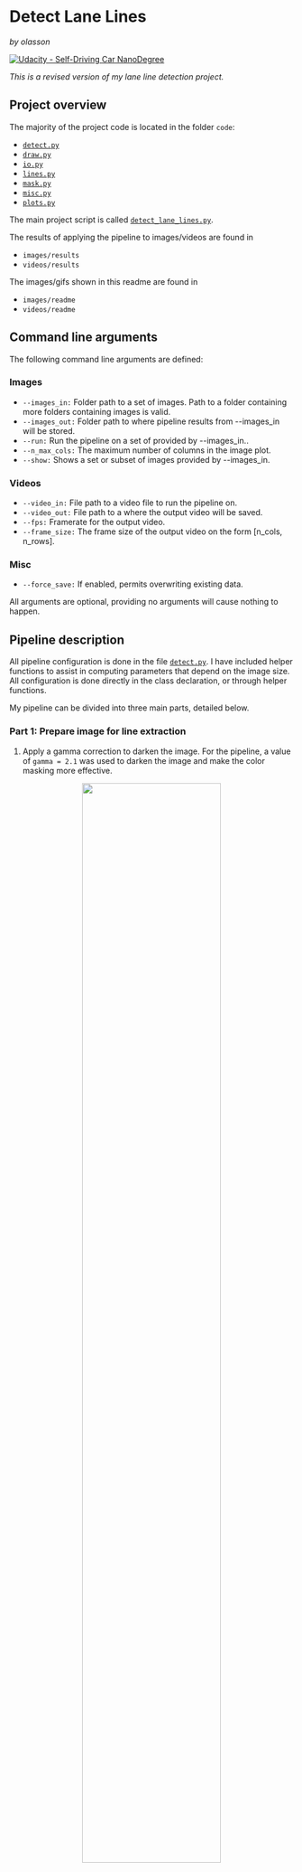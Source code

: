 # **Detect Lane Lines** 

*by olasson*

[![Udacity - Self-Driving Car NanoDegree](https://s3.amazonaws.com/udacity-sdc/github/shield-carnd.svg)](http://www.udacity.com/drive)

*This is a revised version of my lane line detection project.*

## Project overview

The majority of the project code is located in the folder `code`:

* [`detect.py`](https://github.com/olasson/SDCND-P1-DetectLaneLines/blob/master/code/detect.py)
* [`draw.py`](https://github.com/olasson/SDCND-P1-DetectLaneLines/blob/master/code/draw.py)
* [`io.py`](https://github.com/olasson/SDCND-P1-DetectLaneLines/blob/master/code/io.py)
* [`lines.py`](https://github.com/olasson/SDCND-P1-DetectLaneLines/blob/master/code/lines.py)
* [`mask.py`](https://github.com/olasson/SDCND-P1-DetectLaneLines/blob/master/code/mask.py)
* [`misc.py`](https://github.com/olasson/SDCND-P1-DetectLaneLines/blob/master/code/misc.py)
* [`plots.py`](https://github.com/olasson/SDCND-P1-DetectLaneLines/blob/master/code/plots.py)

The main project script is called [`detect_lane_lines.py`](https://github.com/olasson/SDCND-P1-DetectLaneLines/blob/master/detect_lane_lines.py).

The results of applying the pipeline to images/videos are found in
* `images/results`
* `videos/results`

The images/gifs shown in this readme are found in 

* `images/readme`
* `videos/readme`

## Command line arguments

The following command line arguments are defined:

### Images

* `--images_in:` Folder path to a set of images. Path to a folder containing more folders containing images is valid.
* `--images_out:` Folder path to where pipeline results from --images_in will be stored.
* `--run:` Run the pipeline on a set of provided by --images_in..
* `--n_max_cols:` The maximum number of columns in the image plot.
* `--show:` Shows a set or subset of images provided by --images_in.

### Videos

* `--video_in:` File path to a video file to run the pipeline on.
* `--video_out:` File path to a where the output video will be saved.
* `--fps:` Framerate for the output video.
* `--frame_size:` The frame size of the output video on the form [n_cols, n_rows].

### Misc

* `--force_save:` If enabled, permits overwriting existing data.

All arguments are optional, providing no arguments will cause nothing to happen. 

## Pipeline description

All pipeline configuration is done in the file [`detect.py`](https://github.com/olasson/SDCND-P1-DetectLaneLines/blob/master/code/detect.py). I have included helper functions to assist in computing parameters that depend on the image size. All configuration is done directly in the class declaration, or through helper functions.

My pipeline can be divided into three main parts, detailed below. 

### Part 1: Prepare image for line extraction

1. Apply a gamma correction to darken the image. For the pipeline, a value of `gamma = 2.1` was used to darken the image and make the color masking more effective. 
<p align="center">
  <img width="70%" height="70%" src="https://github.com/olasson/SDCND-P1-DetectLaneLines/blob/master/images/readme/step01_gamma.jpg">
</p>

2. Apply a color mask to the image, looking for white and yellow areas. Separating out white and yellow in RGB space can be difficult, which is why HLS space is used here. The HLS representation of white and yellow in used in this project is 

       ...
       self.hls_lower1 = np.array([0, 200, 0]),     # HLS White
       self.hls_upper1 = np.array([255, 255, 255]), # HSL White
       self.hls_lower2 = np.array([10, 10, 150]),   # HLS Yellow
       self.hls_upper2 = np.array([40, 255, 255]),  # HLS Yellow
       ...


As one can see from the masked image, alot of unnecessary details are ignored due to the gamma correction darkening the image, causing the color mask to ignore those areas.

<p align="center">
  <img width="70%" height="70%" src="https://github.com/olasson/SDCND-P1-DetectLaneLines/blob/master/images/readme/step02_masked.jpg">
</p>

3. Apply grayscale conversion and blur the image using `kernel = (5, 5)`.

<p align="center">
  <img width="70%" height="70%" src="https://github.com/olasson/SDCND-P1-DetectLaneLines/blob/master/images/readme/step04_blurred.jpg">
</p>

4. Apply Canny edge detection. The parameters used in the edge detection is

        self.canny_low = 50
        self.canny_high = 150

The exact values of these thresholds came from experimentation, but I kept them at a 3:1 ratio as reccomended by Udacity in the course material.
<p align="center">
  <img width="70%" height="70%" src="https://github.com/olasson/SDCND-P1-DetectLaneLines/blob/master/images/readme/step05_edges.jpg">
</p>

5. Apply a region of interest mask. I used a simple polygon shape for this purpose, defined by four points found by trial and error. The function  `_compute_region_of_interest()` does by defining the following default arguments

        ...
        cols_scale = 0.08, rows_scale = 0.62, center_offset = 50
        ...

which it then uses to compute the ROI as follows:

    ...
    region_of_interest = np.array([[(cols_scale * n_cols, (1 - cols_scale) * n_rows), 
                                    ((n_cols // 2) - center_offset, rows_scale * n_rows), 
                                    ((n_cols // 2) + center_offset, rows_scale * n_rows), 
                                    ((1 - cols_scale) * n_cols, (1 - cols_scale) * n_rows)]], dtype = np.int32)
    ...

Note that `region_of_interest` can vary since it is a function of `(n_rows, n_cols)`, and the three test videos have different frame sizes. This is why it is not computed inside the pipeline, but instead, once at the start. Applying the ROI to the edges image yields the following

<p align="center">
  <img width="70%" height="70%" src="https://github.com/olasson/SDCND-P1-DetectLaneLines/blob/master/images/readme/step06_region.jpg">
</p>

### Part 2: Extract lines

The first step is to apply a Hough Transform. The parameters are given by
            
     ...
     self.resolution_distance = 1, # [pixels]
     self.resolution_angular = np.pi / 180, # [rad]
     self.min_number_of_votes = np.array([10, 10, 10, 10, 20, 30, 40, 50])
     self.max_line_gaps = np.array([100, 20, 40, 60, 80, 100, 200, 300])
     self.min_line_lengths = np.array([5, 10, 30, 40, 50, 60, 70, 80])
     ...
        
 A `for-loop` then feeds one value of `min_number_of_votes`, `max_line_gaps` and `min_line_lengths` at a time to the Hough Transform, allowing the pipeline to test different combinations of parameters for every image, increasing the odds of detecting lines. If the line set returned is not empty, they are extended between two new points. 
      
After the extension, the lines are filtered by calling `line_is_lane_line(line, line_filter_values)`, where `line_filter_values` is computed by the helper function `_compute_line_filter_values`. This "filter" puts conditions on the horizontal placement of the line, as well as the angle of the line. These parameters were found through trial and error. 

Next, the accepted lines are sorted into right and left based on their slope like so

        slope = line_ops.slope(extended_line)
        if slope < 0:
            lines_left.append(extended_line)
        else:
            lines_right.append(extended_line)

### Part 3: Process extracted lines

Finally, the mean of the left and right lines respectively is computed (if any lines were in fact found). They are added to their respective line buffer, and averaged if any values exists in the buffer. This provides both robustness and a smoother result in the video.

## Results

*The video results of the pipeline can be seen in the folder `test_videos_output`. Gifs versions of those videos are seen here.*

<h3 align="center">solidWhiteRight.mp4</h3>
</header>

<p align="center">
  <img width="70%" height="70%" src="https://github.com/olasson/SDCND-P1-DetectLaneLines/blob/master/videos/readme/solidWhiteRight.gif">
</p>

<h3 align="center">solidYellowLeft.mp4</h3>
</header>

<p align="center">
  <img width="70%" height="70%" src="https://github.com/olasson/SDCND-P1-DetectLaneLines/blob/master/videos/readme/solidYellowLeft.gif">
</p>

<h3 align="center">challenge.mp4</h3>
</header>

<p align="center">
  <img width="70%" height="70%" src="https://github.com/olasson/SDCND-P1-DetectLaneLines/blob/master/videos/readme/challenge.gif">
</p>

## Pipeline Shortcomings and Possible Improvements

The pipeline would likely fail under varying lighting conditions, for example during nighttime or under very harsh lighting. A possible remedy would be a more dynamic tuning of the gamma correction. 

The pipeline could fail if there were crosswalks on the road (as they are white). The line filter would problably have to be tuned and/or better region of interest masking. This could also solve issues that arise when there are lots of cars on the road. 

The pipeline only draws straight lines. In the challenge video, this shows as the lines clearly only partially follows curved lane lines. For the same reason, the pipeline would likely fail on a video with steep turns. 


